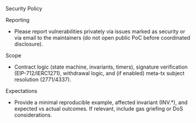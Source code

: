Security Policy

Reporting
- Please report vulnerabilities privately via issues marked as security or via email to the maintainers (do not open public PoC before coordinated disclosure).

Scope
- Contract logic (state machine, invariants, timers), signature verification (EIP-712/IERC1271), withdrawal logic, and (if enabled) meta-tx subject resolution (2771/4337).

Expectations
- Provide a minimal reproducible example, affected invariant (INV.*), and expected vs actual outcomes. If relevant, include gas griefing or DoS considerations.

